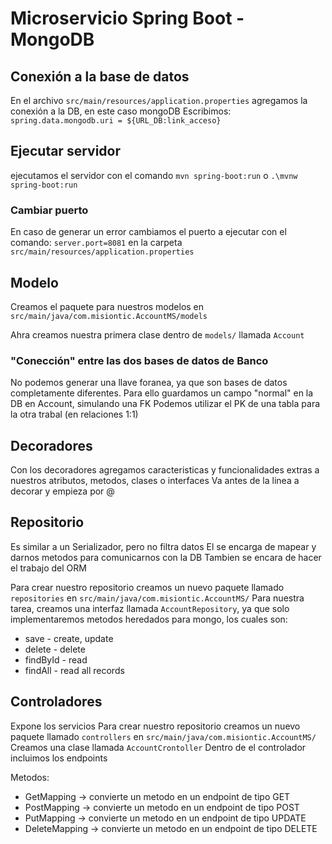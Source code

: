 # Microservicio Spring Boot - MongoDB

## Conexión a la base de datos
En el archivo `src/main/resources/application.properties` agregamos la conexión a la DB, en este caso mongoDB
Escribimos: `spring.data.mongodb.uri = ${URL_DB:link_acceso}`

## Ejecutar servidor
ejecutamos el servidor con el comando
`mvn spring-boot:run` o `.\mvnw spring-boot:run`

### Cambiar puerto
En caso de generar un error cambiamos el puerto a ejecutar con el comando: `server.port=8081` en la carpeta `src/main/resources/application.properties`

## Modelo
Creamos el paquete para nuestros modelos en `src/main/java/com.misiontic.AccountMS/models`

Ahra creamos nuestra primera clase dentro de `models/` llamada `Account`

### "Conección" entre las dos bases de datos de Banco
No podemos generar una llave foranea, ya que son bases de datos completamente diferentes.
Para ello guardamos un campo "normal" en la DB en Account, simulando una FK
Podemos utilizar el PK de una tabla para la otra trabal (en relaciones 1:1)

## Decoradores
Con los decoradores agregamos caracteristicas y funcionalidades extras a nuestros atributos, metodos, clases o interfaces
Va antes de la linea a decorar y empieza por @

## Repositorio
Es similar a un Serializador, pero no filtra datos
El se encarga de mapear y darnos metodos para comunicarnos con la DB
Tambien se encara de hacer el trabajo del ORM

Para crear nuestro repositorio creamos un nuevo paquete llamado `repositories` en `src/main/java/com.misiontic.AccountMS/`
Para nuestra tarea, creamos una interfaz llamada `AccountRepository`, ya que solo implementaremos metodos heredados para mongo, los cuales son:
* save - create, update
* delete - delete
* findById - read
* findAll - read all records

## Controladores
Expone los servicios
Para crear nuestro repositorio creamos un nuevo paquete llamado `controllers` en `src/main/java/com.misiontic.AccountMS/`
Creamos una clase llamada `AccountCrontoller`
Dentro de el controlador incluimos los endpoints

Metodos:
* GetMapping -> convierte un metodo en un endpoint de tipo GET
* PostMapping -> convierte un metodo en un endpoint de tipo POST
* PutMapping -> convierte un metodo en un endpoint de tipo UPDATE
* DeleteMapping -> convierte un metodo en un endpoint de tipo DELETE